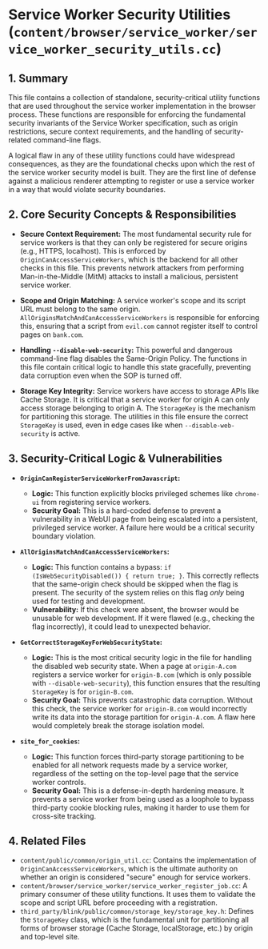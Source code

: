 # Service Worker Security Utilities (`content/browser/service_worker/service_worker_security_utils.cc`)

## 1. Summary

This file contains a collection of standalone, security-critical utility functions that are used throughout the service worker implementation in the browser process. These functions are responsible for enforcing the fundamental security invariants of the Service Worker specification, such as origin restrictions, secure context requirements, and the handling of security-related command-line flags.

A logical flaw in any of these utility functions could have widespread consequences, as they are the foundational checks upon which the rest of the service worker security model is built. They are the first line of defense against a malicious renderer attempting to register or use a service worker in a way that would violate security boundaries.

## 2. Core Security Concepts & Responsibilities

*   **Secure Context Requirement:** The most fundamental security rule for service workers is that they can only be registered for secure origins (e.g., HTTPS, localhost). This is enforced by `OriginCanAccessServiceWorkers`, which is the backend for all other checks in this file. This prevents network attackers from performing Man-in-the-Middle (MitM) attacks to install a malicious, persistent service worker.

*   **Scope and Origin Matching:** A service worker's scope and its script URL must belong to the same origin. `AllOriginsMatchAndCanAccessServiceWorkers` is responsible for enforcing this, ensuring that a script from `evil.com` cannot register itself to control pages on `bank.com`.

*   **Handling `--disable-web-security`:** This powerful and dangerous command-line flag disables the Same-Origin Policy. The functions in this file contain critical logic to handle this state gracefully, preventing data corruption even when the SOP is turned off.

*   **Storage Key Integrity:** Service workers have access to storage APIs like Cache Storage. It is critical that a service worker for origin A can only access storage belonging to origin A. The `StorageKey` is the mechanism for partitioning this storage. The utilities in this file ensure the correct `StorageKey` is used, even in edge cases like when `--disable-web-security` is active.

## 3. Security-Critical Logic & Vulnerabilities

*   **`OriginCanRegisterServiceWorkerFromJavascript`:**
    *   **Logic:** This function explicitly blocks privileged schemes like `chrome-ui` from registering service workers.
    *   **Security Goal:** This is a hard-coded defense to prevent a vulnerability in a WebUI page from being escalated into a persistent, privileged service worker. A failure here would be a critical security boundary violation.

*   **`AllOriginsMatchAndCanAccessServiceWorkers`:**
    *   **Logic:** This function contains a bypass: `if (IsWebSecurityDisabled()) { return true; }`. This correctly reflects that the same-origin check should be skipped when the flag is present. The security of the system relies on this flag *only* being used for testing and development.
    *   **Vulnerability:** If this check were absent, the browser would be unusable for web development. If it were flawed (e.g., checking the flag incorrectly), it could lead to unexpected behavior.

*   **`GetCorrectStorageKeyForWebSecurityState`:**
    *   **Logic:** This is the most critical security logic in the file for handling the disabled web security state. When a page at `origin-A.com` registers a service worker for `origin-B.com` (which is only possible with `--disable-web-security`), this function ensures that the resulting `StorageKey` is for `origin-B.com`.
    *   **Security Goal:** This prevents catastrophic data corruption. Without this check, the service worker for `origin-B.com` would incorrectly write its data into the storage partition for `origin-A.com`. A flaw here would completely break the storage isolation model.

*   **`site_for_cookies`:**
    *   **Logic:** This function forces third-party storage partitioning to be enabled for all network requests made by a service worker, regardless of the setting on the top-level page that the service worker controls.
    *   **Security Goal:** This is a defense-in-depth hardening measure. It prevents a service worker from being used as a loophole to bypass third-party cookie blocking rules, making it harder to use them for cross-site tracking.

## 4. Related Files

*   `content/public/common/origin_util.cc`: Contains the implementation of `OriginCanAccessServiceWorkers`, which is the ultimate authority on whether an origin is considered "secure" enough for service workers.
*   `content/browser/service_worker/service_worker_register_job.cc`: A primary consumer of these utility functions. It uses them to validate the scope and script URL before proceeding with a registration.
*   `third_party/blink/public/common/storage_key/storage_key.h`: Defines the `StorageKey` class, which is the fundamental unit for partitioning all forms of browser storage (Cache Storage, localStorage, etc.) by origin and top-level site.